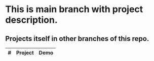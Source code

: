 # This is main branch with project description.
## Projects itself in other branches of this repo.
|  #  | Project  | Demo          |
| :-: | -------- | ------------- |
